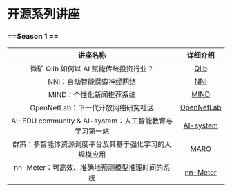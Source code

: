 # 开源系列讲座
### ==Season 1 ==

讲座名称 | 详细介绍
|:----:|:----:|
 微矿 Qlib 如何以 AI 赋能传统投资行业？| [Qlib](./Qlib.md) 
 NNI：自动智能探索神经网络| [NNI](./NNI.md) 
 MIND：个性化新闻推荐系统| [MIND](./MIND.md) 
 OpenNetLab：下一代开放网络研究社区| [OpenNetLab](./OpenNetLab.md) 
 AI-EDU community & AI-system：人工智能教育与学习第一站|  [AI-system](./AI-system.md) 
 群策：多智能体资源调度平台及其基于强化学习的大规模应用| [MARO](./MARO.md) 
 nn-Meter：可高效、准确地预测模型推理时间的系统| [nn-Meter](./nn-Meter.md) 
